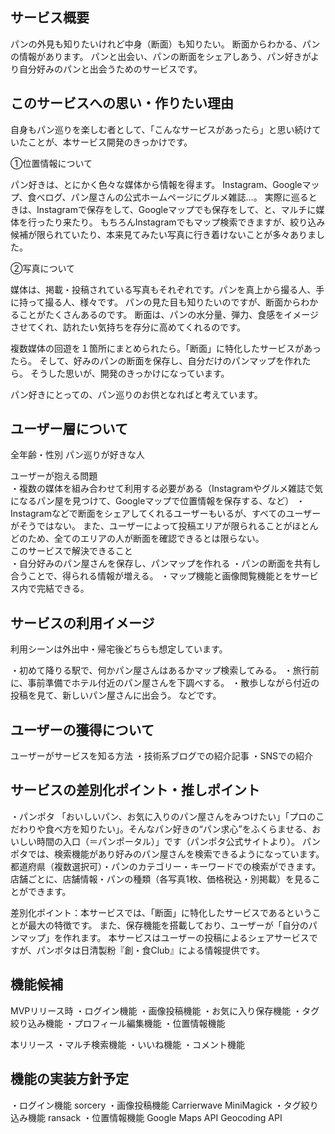 ## サービス概要
パンの外見も知りたいけれど中身（断面）も知りたい。
断面からわかる、パンの情報があります。
パンと出会い、パンの断面をシェアしあう、パン好きがより自分好みのパンと出会うためのサービスです。

## このサービスへの思い・作りたい理由
自身もパン巡りを楽しむ者として、「こんなサービスがあったら」と思い続けていたことが、本サービス開発のきっかけです。

①位置情報について

パン好きは、とにかく色々な媒体から情報を得ます。
Instagram、Googleマップ、食べログ、パン屋さんの公式ホームページにグルメ雑誌…。
実際に巡るときは、Instagramで保存をして、Googleマップでも保存をして、と、マルチに媒体を行ったり来たり。
もちろんInstagramでもマップ検索できますが、絞り込み候補が限られていたり、本来見てみたい写真に行き着けないことが多々ありました。

②写真について

媒体は、掲載・投稿されている写真もそれぞれです。パンを真上から撮る人、手に持って撮る人、様々です。
パンの見た目も知りたいのですが、断面からわかることがたくさんあるのです。
断面は、パンの水分量、弾力、食感をイメージさせてくれ、訪れたい気持ちを存分に高めてくれるのです。

複数媒体の回遊を１箇所にまとめられたら。「断面」に特化したサービスがあったら。
そして、好みのパンの断面を保存し、自分だけのパンマップを作れたら。
そうした思いが、開発のきっかけになっています。

パン好きにとっての、パン巡りのお供となればと考えています。

## ユーザー層について
全年齢・性別
パン巡りが好きな人

<detail>
<summary>ユーザーが抱える問題</summary>
・複数の媒体を組み合わせて利用する必要がある（Instagramやグルメ雑誌で気になるパン屋を見つけて、Googleマップで位置情報を保存する、など）
・Instagramなどで断面をシェアしてくれるユーザーもいるが、すべてのユーザーがそうではない。
また、ユーザーによって投稿エリアが限られることがほとんどのため、全てのエリアの人が断面を確認できるとは限らない。
</detail>

<detail>
<summary>このサービスで解決できること</summary>
・自分好みのパン屋さんを保存し、パンマップを作れる
・パンの断面を共有し合うことで、得られる情報が増える。
・マップ機能と画像閲覧機能とをサービス内で完結できる。
</detail>

## サービスの利用イメージ
利用シーンは外出中・帰宅後どちらも想定しています。

・初めて降りる駅で、何かパン屋さんはあるかマップ検索してみる。
・旅行前に、事前準備でホテル付近のパン屋さんを下調べする。
・散歩しながら付近の投稿を見て、新しいパン屋さんに出会う。
などです。

## ユーザーの獲得について

ユーザーがサービスを知る方法
・技術系ブログでの紹介記事
・SNSでの紹介

## サービスの差別化ポイント・推しポイント
・パンポタ
「おいしいパン、お気に入りのパン屋さんをみつけたい」「プロのこだわりや食べ方を知りたい」。そんなパン好きの“パン求心”をふくらませる、おいしい時間の入口（＝パンポータル）」です（パンポタ公式サイトより）。
パンポタでは、検索機能があり好みのパン屋さんを検索できるようになっています。
都道府県（複数選択可）・パンのカテゴリー・キーワードでの検索ができます。
店舗ごとに、店舗情報・パンの種類（各写真1枚、価格税込・別掲載）を見ることができます。

差別化ポイント：本サービスでは、「断面」に特化したサービスであるということが最大の特徴です。
また、保存機能を搭載しており、ユーザーが「自分のパンマップ」を作れます。
本サービスはユーザーの投稿によるシェアサービスですが、パンポタは日清製粉『創・食Club』による情報提供です。

## 機能候補
MVPリリース時
・ログイン機能
・画像投稿機能
・お気に入り保存機能
・タグ絞り込み機能
・プロフィール編集機能
・位置情報機能

本リリース
・マルチ検索機能
・いいね機能
・コメント機能

## 機能の実装方針予定
・ログイン機能
sorcery
・画像投稿機能
Carrierwave
MiniMagick
・タグ絞り込み機能
ransack
・位置情報機能
Google Maps API
Geocoding API
